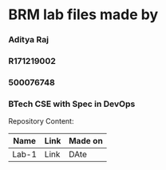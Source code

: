 # BRM lab files made by  
### Aditya Raj
### R171219002
### 500076748
### BTech CSE with Spec in DevOps

Repository Content:

Name  |  Link  |  Made on
----  |  ----  |  -------
Lab-1  |  Link  |  DAte
